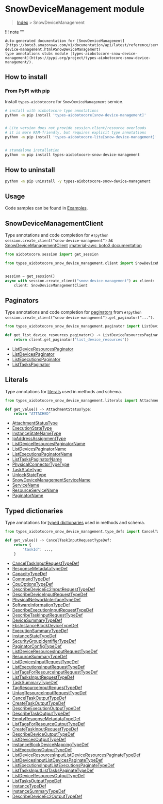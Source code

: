 # SnowDeviceManagement module

> [Index](../README.md) > SnowDeviceManagement


!!! note ""

    Auto-generated documentation for [SnowDeviceManagement](https://boto3.amazonaws.com/v1/documentation/api/latest/reference/services/snow-device-management.html#SnowDeviceManagement)
    type annotations stubs module [types-aiobotocore-snow-device-management](https://pypi.org/project/types-aiobotocore-snow-device-management/).

## How to install



### From PyPI with pip

Install `types-aiobotocore` for `SnowDeviceManagement` service.

```bash
# install with aiobotocore type annotations
python -m pip install 'types-aiobotocore[snow-device-management]'


# Lite version does not provide session.client/resource overloads
# it is more RAM-friendly, but requires explicit type annotations
python -m pip install 'types-aiobotocore-lite[snow-device-management]'


# standalone installation
python -m pip install types-aiobotocore-snow-device-management
```



## How to uninstall

```bash
python -m pip uninstall -y types-aiobotocore-snow-device-management
```

## Usage

Code samples can be found in [Examples](./usage.md).

## SnowDeviceManagementClient

Type annotations and code completion for  `#!python session.create_client("snow-device-management")` as [SnowDeviceManagementClient](./client.md)
[:material-aws: boto3 documentation](https://boto3.amazonaws.com/v1/documentation/api/latest/reference/services/snow-device-management.html#SnowDeviceManagement.Client)

```python title="Usage example"
from aiobotocore.session import get_session

from types_aiobotocore_snow_device_management.client import SnowDeviceManagementClient


session = get_session()
async with session.create_client("snow-device-management") as client:
    client: SnowDeviceManagementClient
```


## Paginators

Type annotations and code completion for
[paginators](./paginators.md)
from `#!python session.create_client("snow-device-management").get_paginator("...")`.

```python title="Usage example"
from types_aiobotocore_snow_device_management.paginator import ListDeviceResourcesPaginator

def get_list_device_resources_paginator() -> ListDeviceResourcesPaginator:
    return client.get_paginator("list_device_resources"))
```

- [ListDeviceResourcesPaginator](./paginators.md#listdeviceresourcespaginator)
- [ListDevicesPaginator](./paginators.md#listdevicespaginator)
- [ListExecutionsPaginator](./paginators.md#listexecutionspaginator)
- [ListTasksPaginator](./paginators.md#listtaskspaginator)








## Literals

Type annotations for [literals](./literals.md) used in methods and schema.

```python title="Usage example"
from types_aiobotocore_snow_device_management.literals import AttachmentStatusType

def get_value() -> AttachmentStatusType:
    return "ATTACHED"
```

- [AttachmentStatusType](./literals.md#attachmentstatustype)
- [ExecutionStateType](./literals.md#executionstatetype)
- [InstanceStateNameType](./literals.md#instancestatenametype)
- [IpAddressAssignmentType](./literals.md#ipaddressassignmenttype)
- [ListDeviceResourcesPaginatorName](./literals.md#listdeviceresourcespaginatorname)
- [ListDevicesPaginatorName](./literals.md#listdevicespaginatorname)
- [ListExecutionsPaginatorName](./literals.md#listexecutionspaginatorname)
- [ListTasksPaginatorName](./literals.md#listtaskspaginatorname)
- [PhysicalConnectorTypeType](./literals.md#physicalconnectortypetype)
- [TaskStateType](./literals.md#taskstatetype)
- [UnlockStateType](./literals.md#unlockstatetype)
- [SnowDeviceManagementServiceName](./literals.md#snowdevicemanagementservicename)
- [ServiceName](./literals.md#servicename)
- [ResourceServiceName](./literals.md#resourceservicename)
- [PaginatorName](./literals.md#paginatorname)




## Typed dictionaries

Type annotations for [typed dictionaries](./type_defs.md) used in methods and schema.

```python title="Usage example"
from types_aiobotocore_snow_device_management.type_defs import CancelTaskInputRequestTypeDef

def get_value() -> CancelTaskInputRequestTypeDef:
    return {
        "taskId": ...,
    }
```

- [CancelTaskInputRequestTypeDef](./type_defs.md#canceltaskinputrequesttypedef)
- [ResponseMetadataTypeDef](./type_defs.md#responsemetadatatypedef)
- [CapacityTypeDef](./type_defs.md#capacitytypedef)
- [CommandTypeDef](./type_defs.md#commandtypedef)
- [CpuOptionsTypeDef](./type_defs.md#cpuoptionstypedef)
- [DescribeDeviceEc2InputRequestTypeDef](./type_defs.md#describedeviceec2inputrequesttypedef)
- [DescribeDeviceInputRequestTypeDef](./type_defs.md#describedeviceinputrequesttypedef)
- [PhysicalNetworkInterfaceTypeDef](./type_defs.md#physicalnetworkinterfacetypedef)
- [SoftwareInformationTypeDef](./type_defs.md#softwareinformationtypedef)
- [DescribeExecutionInputRequestTypeDef](./type_defs.md#describeexecutioninputrequesttypedef)
- [DescribeTaskInputRequestTypeDef](./type_defs.md#describetaskinputrequesttypedef)
- [DeviceSummaryTypeDef](./type_defs.md#devicesummarytypedef)
- [EbsInstanceBlockDeviceTypeDef](./type_defs.md#ebsinstanceblockdevicetypedef)
- [ExecutionSummaryTypeDef](./type_defs.md#executionsummarytypedef)
- [InstanceStateTypeDef](./type_defs.md#instancestatetypedef)
- [SecurityGroupIdentifierTypeDef](./type_defs.md#securitygroupidentifiertypedef)
- [PaginatorConfigTypeDef](./type_defs.md#paginatorconfigtypedef)
- [ListDeviceResourcesInputRequestTypeDef](./type_defs.md#listdeviceresourcesinputrequesttypedef)
- [ResourceSummaryTypeDef](./type_defs.md#resourcesummarytypedef)
- [ListDevicesInputRequestTypeDef](./type_defs.md#listdevicesinputrequesttypedef)
- [ListExecutionsInputRequestTypeDef](./type_defs.md#listexecutionsinputrequesttypedef)
- [ListTagsForResourceInputRequestTypeDef](./type_defs.md#listtagsforresourceinputrequesttypedef)
- [ListTasksInputRequestTypeDef](./type_defs.md#listtasksinputrequesttypedef)
- [TaskSummaryTypeDef](./type_defs.md#tasksummarytypedef)
- [TagResourceInputRequestTypeDef](./type_defs.md#tagresourceinputrequesttypedef)
- [UntagResourceInputRequestTypeDef](./type_defs.md#untagresourceinputrequesttypedef)
- [CancelTaskOutputTypeDef](./type_defs.md#canceltaskoutputtypedef)
- [CreateTaskOutputTypeDef](./type_defs.md#createtaskoutputtypedef)
- [DescribeExecutionOutputTypeDef](./type_defs.md#describeexecutionoutputtypedef)
- [DescribeTaskOutputTypeDef](./type_defs.md#describetaskoutputtypedef)
- [EmptyResponseMetadataTypeDef](./type_defs.md#emptyresponsemetadatatypedef)
- [ListTagsForResourceOutputTypeDef](./type_defs.md#listtagsforresourceoutputtypedef)
- [CreateTaskInputRequestTypeDef](./type_defs.md#createtaskinputrequesttypedef)
- [DescribeDeviceOutputTypeDef](./type_defs.md#describedeviceoutputtypedef)
- [ListDevicesOutputTypeDef](./type_defs.md#listdevicesoutputtypedef)
- [InstanceBlockDeviceMappingTypeDef](./type_defs.md#instanceblockdevicemappingtypedef)
- [ListExecutionsOutputTypeDef](./type_defs.md#listexecutionsoutputtypedef)
- [ListDeviceResourcesInputListDeviceResourcesPaginateTypeDef](./type_defs.md#listdeviceresourcesinputlistdeviceresourcespaginatetypedef)
- [ListDevicesInputListDevicesPaginateTypeDef](./type_defs.md#listdevicesinputlistdevicespaginatetypedef)
- [ListExecutionsInputListExecutionsPaginateTypeDef](./type_defs.md#listexecutionsinputlistexecutionspaginatetypedef)
- [ListTasksInputListTasksPaginateTypeDef](./type_defs.md#listtasksinputlisttaskspaginatetypedef)
- [ListDeviceResourcesOutputTypeDef](./type_defs.md#listdeviceresourcesoutputtypedef)
- [ListTasksOutputTypeDef](./type_defs.md#listtasksoutputtypedef)
- [InstanceTypeDef](./type_defs.md#instancetypedef)
- [InstanceSummaryTypeDef](./type_defs.md#instancesummarytypedef)
- [DescribeDeviceEc2OutputTypeDef](./type_defs.md#describedeviceec2outputtypedef)

